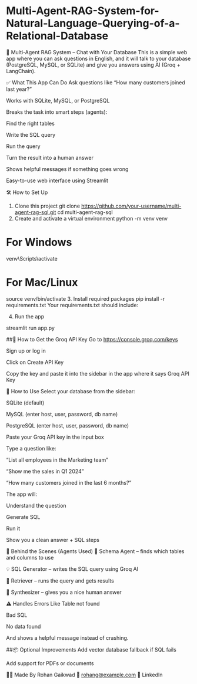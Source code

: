 # Multi-Agent-RAG-System-for-Natural-Language-Querying-of-a-Relational-Database


🧠 Multi-Agent RAG System – Chat with Your Database
This is a simple web app where you can ask questions in English, and it will talk to your database (PostgreSQL, MySQL, or SQLite) and give you answers using AI (Groq + LangChain).

✅ What This App Can Do
Ask questions like “How many customers joined last year?”

Works with SQLite, MySQL, or PostgreSQL

Breaks the task into smart steps (agents):

Find the right tables

Write the SQL query

Run the query

Turn the result into a human answer

Shows helpful messages if something goes wrong

Easy-to-use web interface using Streamlit

🛠️ How to Set Up
1. Clone this project
git clone https://github.com/your-username/multi-agent-rag-sql.git
cd multi-agent-rag-sql
2. Create and activate a virtual environment
python -m venv venv
# For Windows
venv\Scripts\activate
# For Mac/Linux
source venv/bin/activate
3. Install required packages
pip install -r requirements.txt
Your requirements.txt should include:

4. Run the app

streamlit run app.py

##🔑 How to Get the Groq API Key
Go to https://console.groq.com/keys

Sign up or log in

Click on Create API Key

Copy the key and paste it into the sidebar in the app where it says Groq API Key

💬 How to Use
Select your database from the sidebar:

SQLite (default)

MySQL (enter host, user, password, db name)

PostgreSQL (enter host, user, password, db name)

Paste your Groq API key in the input box

Type a question like:

“List all employees in the Marketing team”

“Show me the sales in Q1 2024”

“How many customers joined in the last 6 months?”

The app will:

Understand the question

Generate SQL

Run it

Show you a clean answer + SQL steps

🧠 Behind the Scenes (Agents Used)
🧩 Schema Agent – finds which tables and columns to use

💡 SQL Generator – writes the SQL query using Groq AI

🧮 Retriever – runs the query and gets results

📄 Synthesizer – gives you a nice human answer

⚠️ Handles Errors Like
Table not found

Bad SQL

No data found

And shows a helpful message instead of crashing.


##📦 Optional Improvements
Add vector database fallback if SQL fails

Add support for PDFs or documents

🧑‍💻 Made By
Rohan Gaikwad
📧 rohang@example.com
🔗 LinkedIn
